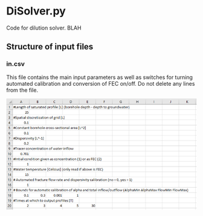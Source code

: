 # DiSolver.py

Code for dilution solver. BLAH


## Structure of input files

### in.csv
This file contains the main input parameters as well as switches for turning automated calibration and conversion of FEC on/off.
Do not delete any lines from the file.

![GitHub Logo](/Images/incsv.PNG)


